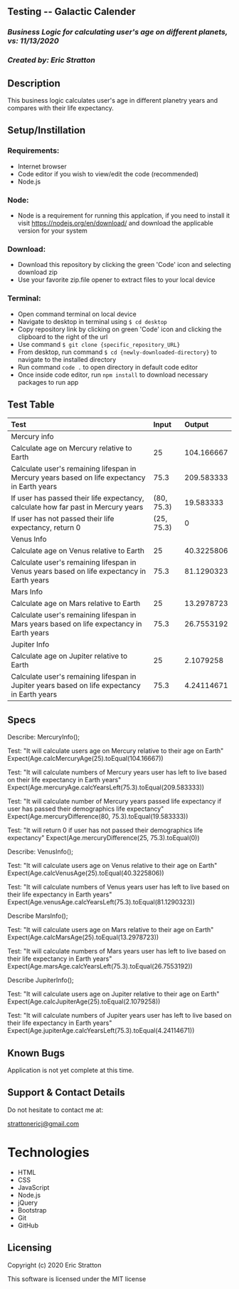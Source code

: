 ## Testing -- Galactic Calender

### _Business Logic for calculating user's age on different planets, vs: 11/13/2020_

### _Created by: Eric Stratton_

## Description

This business logic calculates user's age in different planetry years and compares with their life expectancy.

## Setup/Instillation

### Requirements:

- Internet browser
- Code editor if you wish to view/edit the code (recommended)
- Node.js 

### Node:

- Node is a requirement for running this applcation, if you need to install it visit <https://nodejs.org/en/download/> and download the applicable version for your system

### Download: 

- Download this repository by clicking the green 'Code' icon and selecting download zip
- Use your favorite zip.file opener to extract files to your local device

### Terminal:

- Open command terminal on local device
- Navigate to desktop in terminal using `$ cd desktop`
- Copy repository link by clicking on green 'Code' icon and clicking the clipboard to the right of the url
- Use command `$ git clone {specific_repository_URL}`
- From desktop, run command `$ cd {newly-downloaded-directory}` to navigate to the installed directory
- Run command `code .` to open directory in default code editor
- Once inside code editor, run `npm install` to download necessary packages to run app

## Test Table

| Test | Input | Output |
| :------------| :---------------| :-----------|
| Mercury info |
| Calculate age on Mercury relative to Earth | 25 | 104.166667 |
| Calculate user's remaining lifespan in Mercury years based on life expectancy in Earth years | 75.3 | 209.583333 |
| If user has passed their life expectancy, calculate how far past in Mercury years | (80, 75.3) | 19.583333 |
| If user has not passed their life expectancy, return 0 | (25, 75.3) | 0 |
| Venus Info |
| Calculate age on Venus relative to Earth | 25 | 40.3225806 |
| Calculate user's remaining lifespan in Venus years based on life expectancy in Earth years | 75.3 | 81.1290323 |
| Mars Info |
| Calculate age on Mars relative to Earth | 25 | 13.2978723 |
| Calculate user's remaining lifespan in Mars years based on life expectancy in Earth years | 75.3 | 26.7553192 |
| Jupiter Info |
| Calculate age on Jupiter relative to Earth | 25 | 2.1079258 |
| Calculate user's remaining lifespan in Jupiter years based on life expectancy in Earth years | 75.3 | 4.24114671 |

## Specs

Describe: MercuryInfo();

Test: "It will calculate users age on Mercury relative to their age on Earth"
Expect(Age.calcMercuryAge(25).toEqual(104.16667))

Test: "It will calculate numbers of Mercury years user has left to live based on their life expectancy in Earth years"
Expect(Age.mercuryAge.calcYearsLeft(75.3).toEqual(209.583333))

Test: "It will calculate number of Mercury years passed life expectancy if user has passed their demographics life expectancy"
Expect(Age.mercuryDifference(80, 75.3).toEqual(19.583333))

Test: "It will return 0 if user has not passed their demographics life expectancy"
Expect(Age.mercuryDifference(25, 75.3).toEqual(0))

Describe: VenusInfo();

Test: "It will calculate users age on Venus relative to their age on Earth"
Expect(Age.calcVenusAge(25).toEqual(40.3225806))

Test: "It will calculate numbers of Venus years user has left to live based on their life expectancy in Earth years"
Expect(Age.venusAge.calcYearsLeft(75.3).toEqual(81.1290323))

Describe MarsInfo();

Test: "It will calculate users age on Mars relative to their age on Earth"
Expect(Age.calcMarsAge(25).toEqual(13.2978723))

Test: "It will calculate numbers of Mars years user has left to live based on their life expectancy in Earth years"
Expect(Age.marsAge.calcYearsLeft(75.3).toEqual(26.7553192))

Describe JupiterInfo();

Test: "It will calculate users age on Jupiter relative to their age on Earth"
Expect(Age.calcJupiterAge(25).toEqual(2.1079258))

Test: "It will calculate numbers of Jupiter years user has left to live based on their life expectancy in Earth years"
Expect(Age.jupiterAge.calcYearsLeft(75.3).toEqual(4.24114671))

## Known Bugs

Application is not yet complete at this time.

## Support & Contact Details

Do not hesitate to contact me at:

<strattonericj@gmail.com>

# Technologies

- HTML
- CSS
- JavaScript
- Node.js
- jQuery
- Bootstrap
- Git
- GitHub

## Licensing

Copyright (c) 2020 Eric Stratton

This software is licensed under the MIT license